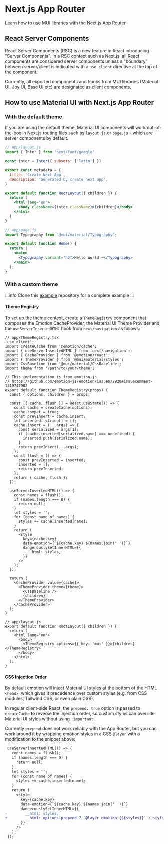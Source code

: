 # Next.js App Router

<p class="description">Learn how to use MUI libraries with the Next.js App Router</p>

## React Server Components

React Server Components (RSC) is a new feature in React introducing "Server Components".
In a RSC context such as Next.js, all React components are considered server components unless a "boundary" between server/client is indicated with a `use client` directive at the top of the component.

Currently, all exported components and hooks from MUI libraries (Material UI, Joy UI, Base UI etc) are designated as client components.

## How to use Material UI with Next.js App Router

### With the default theme

If you are using the default theme, Material UI components will work out-of-the-box in Next.js routing files such as `layout.js` or `page.js` - which are server components by default.

<!-- TODO: investigate whether it still needs an explicit <head/> to prevent FOUC https://github.com/mui/material-ui/issues/34905#issuecomment-1332040656 -->

```jsx
// app/layout.js
import { Inter } from 'next/font/google'

const inter = Inter({ subsets: ['latin'] })

export const metadata = {
  title: 'Create Next App',
  description: 'Generated by create next app',
}

export default function RootLayout({ children }) {
  return (
    <html lang="en">
      <body className={inter.className}>{children}</body>
    </html>
  )
}

// app/page.js
import Typography from "@mui/material/Typography";

export default function Home() {
  return (
    <main>
      <Typography variant="h2">Hello World ~</Typography>
    </main>
  );
}
```

### With a custom theme

:::info
Clone this [example](https://github.com/mui/material-ui/blob/master/examples/material-next-app-router-ts) repository for a complete example
:::

#### Theme Registry

To set up the theme context, create a `ThemeRegistry` component that composes the Emotion CacheProvider, the Material UI Theme Provider and the `useServerInsertedHTML` hook from `next/navigation` as follows:

```tsx
// app/ThemeRegistry.tsx
'use client';
import createCache from '@emotion/cache';
import { useServerInsertedHTML } from 'next/navigation';
import { CacheProvider } from '@emotion/react';
import { ThemeProvider } from '@mui/material/styles';
import CssBaseline from '@mui/material/CssBaseline';
import theme from '/path/to/your/theme';

// This implementation is from emotion-js
// https://github.com/emotion-js/emotion/issues/2928#issuecomment-1319747902
export default function ThemeRegistry(props) {
  const { options, children } = props;

  const [{ cache, flush }] = React.useState(() => {
    const cache = createCache(options);
    cache.compat = true;
    const prevInsert = cache.insert;
    let inserted: string[] = [];
    cache.insert = (...args) => {
      const serialized = args[1];
      if (cache.inserted[serialized.name] === undefined) {
        inserted.push(serialized.name);
      }
      return prevInsert(...args);
    };
    const flush = () => {
      const prevInserted = inserted;
      inserted = [];
      return prevInserted;
    };
    return { cache, flush };
  });

  useServerInsertedHTML(() => {
    const names = flush();
    if (names.length === 0) {
      return null;
    }
    let styles = '';
    for (const name of names) {
      styles += cache.inserted[name];
    }
    return (
      <style
        key={cache.key}
        data-emotion={`${cache.key} ${names.join(' ')}`}
        dangerouslySetInnerHTML={{
          __html: styles,
        }}
      />
    );
  });

  return (
    <CacheProvider value={cache}>
      <ThemeProvider theme={theme}>
        <CssBaseline />
        {children}
      </ThemeProvider>
    </CacheProvider>
  );
}

// app/layout.js
export default function RootLayout({ children }) {
  return (
    <html lang="en">
      <body>
        <ThemeRegistry options={{ key: 'mui' }}>{children}</ThemeRegistry>
      </body>
    </html>
  );
}
```

#### CSS Injection Order

<!-- https://github.com/emotion-js/emotion/issues/3059 -->

By default emotion will inject Material UI styles at the bottom of the HTML `<head>`, which gives it precedence over custom styles (e.g. from CSS modules, Tailwind CSS, or even plain CSS).

In regular client-side React, the `prepend: true` option is passed to `createCache` to reverse the injection order, so custom styles can override Material UI styles without using `!important`.

Currently `prepend` does not work reliably with the App Router, but you can work around it by wrapping emotion styles in a CSS `@layer` with a modification to the snippet above:

```diff
 useServerInsertedHTML(() => {
   const names = flush();
   if (names.length === 0) {
     return null;
   }
   let styles = '';
   for (const name of names) {
     styles += cache.inserted[name];
   }
   return (
     <style
       key={cache.key}
       data-emotion={`${cache.key} ${names.join(' ')}`}
       dangerouslySetInnerHTML={{
-        __html: styles,
+        __html: options.prepend ? `@layer emotion {${styles}}` : styles,
       }}
     />
   );
 });
```
